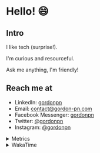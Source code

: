 # Hello! 😄

## Intro

I like tech (surprise!).

I'm curious and resourceful.

Ask me anything, I'm friendly!

## Reach me at

- LinkedIn: [gordonpn](https://www.linkedin.com/in/gordonpn/)
- Email: [contact@gordon-pn.com](mailto:contact@gordon-pn.com)
- Facebook Messenger: [gordonpn](https://www.messenger.com/t/Gordonpn)
- Twitter: [@gordonpn](https://twitter.com/Gordonpn)
- Instagram: [@gordonpn](https://www.instagram.com/gordonpn/)

<details>
  <summary>Metrics</summary>

  <img align="center" src="https://github.com/gordonpn/gordonpn/blob/master/github-metrics.svg" alt="GitHub Metrics">

</details>

<details>
  <summary>WakaTime</summary>

  <!--START_SECTION:waka-->
**I'm an Early 🐤** 

```text
🌞 Morning    179 commits    █████░░░░░░░░░░░░░░░░░░░░   21.62% 
🌆 Daytime    316 commits    █████████░░░░░░░░░░░░░░░░   38.16% 
🌃 Evening    295 commits    █████████░░░░░░░░░░░░░░░░   35.63% 
🌙 Night      38 commits     █░░░░░░░░░░░░░░░░░░░░░░░░   4.59%

```
📅 **I'm Most Productive on Wednesday** 

```text
Monday       126 commits    ███░░░░░░░░░░░░░░░░░░░░░░   15.22% 
Tuesday      102 commits    ███░░░░░░░░░░░░░░░░░░░░░░   12.32% 
Wednesday    188 commits    █████░░░░░░░░░░░░░░░░░░░░   22.71% 
Thursday     109 commits    ███░░░░░░░░░░░░░░░░░░░░░░   13.16% 
Friday       118 commits    ███░░░░░░░░░░░░░░░░░░░░░░   14.25% 
Saturday     62 commits     █░░░░░░░░░░░░░░░░░░░░░░░░   7.49% 
Sunday       123 commits    ███░░░░░░░░░░░░░░░░░░░░░░   14.86%

```


📊 **This Week I Spent My Time On** 

```text
💬 Programming Languages: 
ERB                      3 hrs 1 min         █████████░░░░░░░░░░░░░░░░   38.82% 
Java                     2 hrs 40 mins       ████████░░░░░░░░░░░░░░░░░   34.37% 
Ruby                     53 mins             ██░░░░░░░░░░░░░░░░░░░░░░░   11.37% 
Bash                     39 mins             ██░░░░░░░░░░░░░░░░░░░░░░░   8.5% 
Markdown                 19 mins             █░░░░░░░░░░░░░░░░░░░░░░░░   4.25%

🔥 Editors: 
IntelliJ                 6 hrs 49 mins       █████████████████████░░░░   87.48% 
VS Code                  58 mins             ███░░░░░░░░░░░░░░░░░░░░░░   12.52%

```


 Last Updated on 05/01/2023 10:22:53 UTC
<!--END_SECTION:waka-->
</details>
